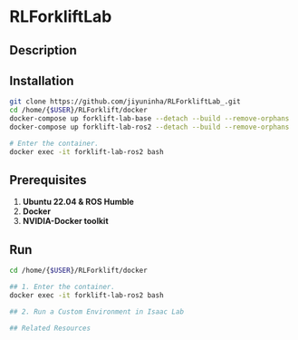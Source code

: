 # RLForkliftLab

## Description

## Installation

```bash
git clone https://github.com/jiyuninha/RLForkliftLab_.git
cd /home/{$USER}/RLForklift/docker
docker-compose up forklift-lab-base --detach --build --remove-orphans
docker-compose up forklift-lab-ros2 --detach --build --remove-orphans

# Enter the container.
docker exec -it forklift-lab-ros2 bash
```

## Prerequisites

1. **Ubuntu 22.04 & ROS Humble**
2. **Docker**
3. **NVIDIA-Docker toolkit**

## Run

```bash
cd /home/{$USER}/RLForklift/docker

## 1. Enter the container.
docker exec -it forklift-lab-ros2 bash

## 2. Run a Custom Environment in Isaac Lab

## Related Resources
